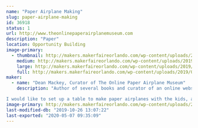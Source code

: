 ```yaml
---
name: "Paper Airplane Making"
slug: paper-airplane-making
id: 36918
status: 1
url: http://www.theonlinepaperairplanemuseum.com
description: "Paper"
location: Opportunity Building
image-primary:
  - thumbnail: http://makers.makerfaireorlando.com/wp-content/uploads/2019/08/2012-TOPAM-Logo-150x150.jpg
    medium: http://makers.makerfaireorlando.com/wp-content/uploads/2019/08/2012-TOPAM-Logo-300x274.jpg
    large: http://makers.makerfaireorlando.com/wp-content/uploads/2019/08/2012-TOPAM-Logo.jpg
    full: http://makers.makerfaireorlando.com/wp-content/uploads/2019/08/2012-TOPAM-Logo.jpg
maker:
  - name: "Dean Mackey, Curator of The Online Paper Airplane Museum"
    description: "Author of several books and curator of an online website featuring over 800 free paper airplane designs going all the way back to the 1880's,  Dean has been showing kids of all ages how to make and fly fun paper airplanes for nearly 20 years.

I would like to set up a table to make paper airplanes with the kids, and if you have time, I can do demonstrations of the history of paper airplanes for groups."
image-primary: http://makers.makerfaireorlando.com/wp-content/uploads/2019/10/Screenshot_20181118-135459-1024x640.png
last-modified-db: "2019-10-26 13:07:22"
last-exported: "2020-05-07 09:35:09"
---
```

